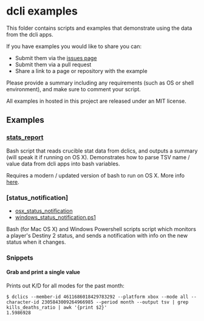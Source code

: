 # dcli examples

This folder contains scripts and examples that demonstrate using the data from the dcli apps.

If you have examples you would like to share you can:
* Submit them via the [issues page](https://github.com/mikechambers/dcli/issues)
* Submit them via a pull request
* Share a link to a page or repository with the example

Please provide a summary including any requirements (such as OS or shell environment), and make sure to comment your script.

All examples in hosted in this project are released under an MIT license.

## Examples

### [stats_report](stats_report)

Bash script that reads crucible stat data from dclics, and outputs a summary (will speak it if running on OS X). Demonstrates how to parse TSV name / value data from dcli apps into bash variables.

Requires a modern / updated version of bash to run on OS X. More info [here](https://itnext.io/upgrading-bash-on-macos-7138bd1066ba).

### [status_notification]

* [osx_status_notification](osx_status_notification)
* [windows_status_notification.ps1](osx_status_notification)

Bash (for Mac OS X) and Windows Powershell scripts script which monitors a player's Destiny 2 status, and sends a notification with info on the new status when it changes.

### Snippets

#### Grab and print a single value

Prints out K/D for all modes for the past month:
```
$ dclics --member-id 4611686018429783292 --platform xbox --mode all --character-id 2305843009264966985 --period month --output tsv | grep kills_deaths_ratio | awk '{print $2}'
1.5986928
```
